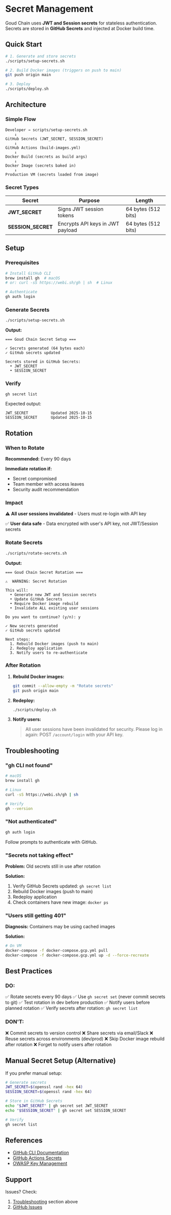 # Secret Management

Goud Chain uses **JWT and Session secrets** for stateless authentication. Secrets are stored in **GitHub Secrets** and injected at Docker build time.

## Quick Start

```bash
# 1. Generate and store secrets
./scripts/setup-secrets.sh

# 2. Build Docker images (triggers on push to main)
git push origin main

# 3. Deploy
./scripts/deploy.sh
```

## Architecture

### Simple Flow

```
Developer → scripts/setup-secrets.sh
    ↓
GitHub Secrets (JWT_SECRET, SESSION_SECRET)
    ↓
GitHub Actions (build-images.yml)
    ↓
Docker Build (secrets as build args)
    ↓
Docker Image (secrets baked in)
    ↓
Production VM (secrets loaded from image)
```

### Secret Types

| Secret | Purpose | Length |
|--------|---------|--------|
| **JWT_SECRET** | Signs JWT session tokens | 64 bytes (512 bits) |
| **SESSION_SECRET** | Encrypts API keys in JWT payload | 64 bytes (512 bits) |

## Setup

### Prerequisites

```bash
# Install GitHub CLI
brew install gh  # macOS
# or: curl -sS https://webi.sh/gh | sh  # Linux

# Authenticate
gh auth login
```

### Generate Secrets

```bash
./scripts/setup-secrets.sh
```

**Output:**
```
=== Goud Chain Secret Setup ===

✓ Secrets generated (64 bytes each)
✓ GitHub secrets updated

Secrets stored in GitHub Secrets:
  • JWT_SECRET
  • SESSION_SECRET
```

### Verify

```bash
gh secret list
```

Expected output:
```
JWT_SECRET          Updated 2025-10-15
SESSION_SECRET      Updated 2025-10-15
```

## Rotation

### When to Rotate

**Recommended:** Every 90 days

**Immediate rotation if:**
- Secret compromised
- Team member with access leaves
- Security audit recommendation

### Impact

⚠️ **All user sessions invalidated** - Users must re-login with API key

✅ **User data safe** - Data encrypted with user's API key, not JWT/Session secrets

### Rotate Secrets

```bash
./scripts/rotate-secrets.sh
```

**Output:**
```
=== Goud Chain Secret Rotation ===

⚠️  WARNING: Secret Rotation

This will:
  • Generate new JWT and Session secrets
  • Update GitHub Secrets
  • Require Docker image rebuild
  • Invalidate ALL existing user sessions

Do you want to continue? (y/n): y

✓ New secrets generated
✓ GitHub secrets updated

Next steps:
  1. Rebuild Docker images (push to main)
  2. Redeploy application
  3. Notify users to re-authenticate
```

### After Rotation

1. **Rebuild Docker images:**
   ```bash
   git commit --allow-empty -m "Rotate secrets"
   git push origin main
   ```

2. **Redeploy:**
   ```bash
   ./scripts/deploy.sh
   ```

3. **Notify users:**
   > All user sessions have been invalidated for security. Please log in again: POST `/account/login` with your API key.

## Troubleshooting

### "gh CLI not found"

```bash
# macOS
brew install gh

# Linux
curl -sS https://webi.sh/gh | sh

# Verify
gh --version
```

### "Not authenticated"

```bash
gh auth login
```

Follow prompts to authenticate with GitHub.

### "Secrets not taking effect"

**Problem:** Old secrets still in use after rotation

**Solution:**
1. Verify GitHub Secrets updated: `gh secret list`
2. Rebuild Docker images (push to main)
3. Redeploy application
4. Check containers have new image: `docker ps`

### "Users still getting 401"

**Diagnosis:** Containers may be using cached images

**Solution:**
```bash
# On VM
docker-compose -f docker-compose.gcp.yml pull
docker-compose -f docker-compose.gcp.yml up -d --force-recreate
```

## Best Practices

### DO:
✅ Rotate secrets every 90 days
✅ Use `gh secret set` (never commit secrets to git)
✅ Test rotation in dev before production
✅ Notify users before planned rotation
✅ Verify secrets after rotation: `gh secret list`

### DON'T:
❌ Commit secrets to version control
❌ Share secrets via email/Slack
❌ Reuse secrets across environments (dev/prod)
❌ Skip Docker image rebuild after rotation
❌ Forget to notify users after rotation

## Manual Secret Setup (Alternative)

If you prefer manual setup:

```bash
# Generate secrets
JWT_SECRET=$(openssl rand -hex 64)
SESSION_SECRET=$(openssl rand -hex 64)

# Store in GitHub Secrets
echo "$JWT_SECRET" | gh secret set JWT_SECRET
echo "$SESSION_SECRET" | gh secret set SESSION_SECRET

# Verify
gh secret list
```

## References

- [GitHub CLI Documentation](https://cli.github.com/)
- [GitHub Actions Secrets](https://docs.github.com/en/actions/security-guides/encrypted-secrets)
- [OWASP Key Management](https://cheatsheetseries.owasp.org/cheatsheets/Key_Management_Cheat_Sheet.html)

## Support

Issues? Check:
1. [Troubleshooting](#troubleshooting) section above
2. [GitHub Issues](https://github.com/aram-devdocs/goud_chain/issues)
